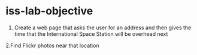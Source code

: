 # iss-lab-objective

1. Create a web page that asks the user for an
address and then gives the time that the
International Space Station will be overhead
next

2.Find Flickr photos near that location
